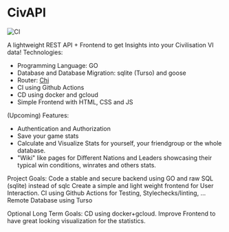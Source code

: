 # CivAPI
![CI](https://github.com/Lunnaris01/Civ_API/actions/workflows/ci.yml/badge.svg)

A lightweight REST API + Frontend to get Insights into your Civilisation VI data!
Technologies:
- Programming Language: GO
- Database and Database Migration: sqlite (Turso) and goose
- Router: [Chi](https://github.com/go-chi/chi/tree/master)
- CI using Github Actions
- CD using docker and gcloud
- Simple Frontend with HTML, CSS and JS

(Upcoming) Features:
- Authentication and Authorization
- Save your game stats
- Calculate and Visualize Stats for yourself, your friendgroup or the whole database.
- "Wiki" like pages for Different Nations and Leaders showcasing their typical win conditions, winrates and others stats.

Project Goals:
Code a stable and secure backend using GO and raw SQL (sqlite) instead of sqlc
Create a simple and light weight frontend for User Interaction.
CI using Github Actions for Testing, Stylechecks/linting, ...
Remote Database using Turso

Optional Long Term Goals:
CD using docker+gcloud.
Improve Frontend to have great looking visualization for the statistics.

